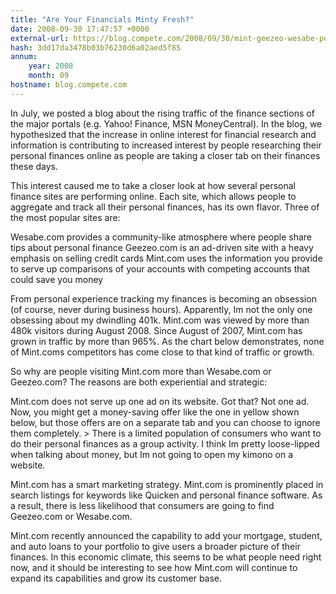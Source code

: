 ```yaml
---
title: "Are Your Financials Minty Fresh?"
date: 2008-09-30 17:47:57 +0000
external-url: https://blog.compete.com/2008/09/30/mint-geezeo-wesabe-personal-0finance/
hash: 3dd17da3478b03b76230d6a02aed5f85
annum:
    year: 2008
    month: 09
hostname: blog.compete.com
---
```


In July, we posted a blog about the rising traffic of the finance sections of the major portals (e.g. Yahoo! Finance, MSN MoneyCentral). In the blog, we hypothesized that the increase in online interest for financial research and information is contributing to increased interest by people researching their personal finances online as people are taking a closer tab on their finances these days.

This interest caused me to take a closer look at how several personal finance sites are performing online.  Each site, which allows people to aggregate and track all their personal finances, has its own flavor. Three of the most popular sites are: 


Wesabe.com provides a community-like atmosphere where people share tips about personal finance
Geezeo.com is an ad-driven site with a heavy emphasis on selling credit cards
Mint.com uses the information you provide to serve up comparisons of your accounts with competing accounts that could save you money

From personal experience tracking my finances is becoming an obsession (of course, never during business hours). Apparently, Im not the only one obsessing about my dwindling 401k. Mint.com was viewed by more than 480k visitors during August 2008. Since August of 2007, Mint.com has grown in traffic by more than 965%. As the chart below demonstrates, none of Mint.coms competitors has come close to that kind of traffic or growth. 


So why are people visiting Mint.com more than Wesabe.com or Geezeo.com? The reasons are both experiential and strategic:


Mint.com does not serve up one ad on its website. Got that? Not one ad. Now, you might get a money-saving offer like the one in yellow shown below, but those offers are on a separate tab and you can choose to ignore them completely.
&gt;
There is a limited population of consumers who want to do their personal finances as a group activity. I think Im pretty loose-lipped when talking about money, but Im not going to open my kimono on a website.




Mint.com has a smart marketing strategy. Mint.com is prominently placed in search listings for keywords like Quicken and personal finance software. As a result, there is less likelihood that consumers are going to find Geezeo.com or Wesabe.com.

Mint.com recently announced the capability to add your mortgage, student, and auto loans to your portfolio to give users a broader picture of their finances.  In this economic climate, this seems to be what people need right now, and it should be interesting to see how Mint.com will continue to expand its capabilities and grow its customer base.
